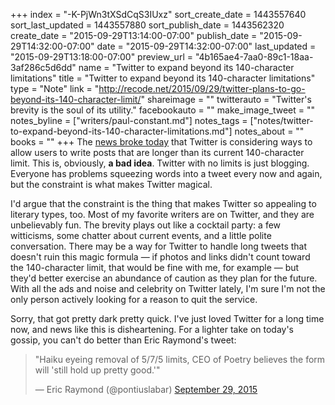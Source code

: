 +++
index = "-K-PjWn3tXSdCqS3IUxz"
sort_create_date = 1443557640
sort_last_updated = 1443557880
sort_publish_date = 1443562320
create_date = "2015-09-29T13:14:00-07:00"
publish_date = "2015-09-29T14:32:00-07:00"
date = "2015-09-29T14:32:00-07:00"
last_updated = "2015-09-29T13:18:00-07:00"
preview_url = "4b165ae4-7aa0-89c1-18aa-3af286c5d6dd"
name = "Twitter to expand beyond its 140-character limitations"
title = "Twitter to expand beyond its 140-character limitations"
type = "Note"
link = "http://recode.net/2015/09/29/twitter-plans-to-go-beyond-its-140-character-limit/"
shareimage = ""
twitterauto = "Twitter's brevity is the soul of its utility."
facebookauto = ""
make_image_tweet = ""
notes_byline = ["writers/paul-constant.md"]
notes_tags = ["notes/twitter-to-expand-beyond-its-140-character-limitations.md"]
notes_about = ""
books = ""
+++
The [news broke today](http://recode.net/2015/09/29/twitter-plans-to-go-beyond-its-140-character-limit/) that Twitter is considering ways to allow users to write posts that are longer than its current 140-character limit. This is, obviously, **a bad idea**. Twitter with no limits is just blogging. Everyone has problems squeezing words into a tweet every now and again, but the constraint is what makes Twitter magical. 

I'd argue that the constraint is the thing that makes Twitter so appealing to literary types, too. Most of my favorite writers are on Twitter, and they are unbelievably fun. The brevity plays out like a cocktail party: a few witticisms, some chatter about current events, and a little polite conversation. There may be a way for Twitter to handle long tweets that doesn't ruin this magic formula — if photos and links didn't count toward the 140-character limit, that would be fine with me, for example — but they'd better exercise an abundance of caution as they plan for the future. With all the ads and noise and celebrity on Twitter lately, I'm sure I'm not the only person actively looking for a reason to quit the service. 

Sorry, that got pretty dark pretty quick. I've just loved Twitter for a long time now, and news like this is disheartening. For a lighter take on today's gossip, you can't do better than Eric Raymond's tweet:

<blockquote class="twitter-tweet" lang="en"><p lang="en" dir="ltr">&quot;Haiku eyeing removal of 5/7/5 limits, CEO of Poetry believes the form will &#39;still hold up pretty good.&#39;&quot;</p>&mdash; Eric Raymond (@pontiuslabar) <a href="https://twitter.com/pontiuslabar/status/648922977132675073">September 29, 2015</a></blockquote>